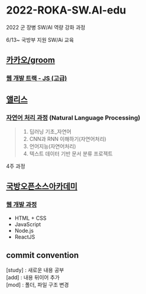 # 2022-ROKA-SW.AI-edu
2022 군 장병 SW/AI 역량 강화 과정

6/13~ 국방부 지원 SW/Ai 교육



## **[카카오/groom](https://army.goorm.io/)**
### [웹 개발 트랙 - JS (고급)]()



## **[앨리스](https://military22.elice.io/explore)**
### [자연어 처리 과정](https://github.com/Turtle-Hwan/2022-ROKA-SW.AI-edu/blob/main/Alice_NLP) (Natural Language Processing)

> 1. 딥러닝 기초_자연어
> 2. CNN과 RNN 이해하기(자연어처리)
> 3. 언어지능(자연어처리)
> 4. 텍스트 데이터 기반 문서 분류 프로젝트  

4주 과정  



## **[국방오픈소스아카데미](https://osam.kr/)**

### [웹 개발 과정](https://github.com/Turtle-Hwan/2022-ROKA-SW.AI-edu/blob/main/osam)
- HTML + CSS
- JavaScript
- Node.js
- ReactJS




## **commit convention** 
[study] : 새로운 내용 공부  
[add] : 내용 뒤이어 추가  
[mod] : 폴더, 파일 구조 변경